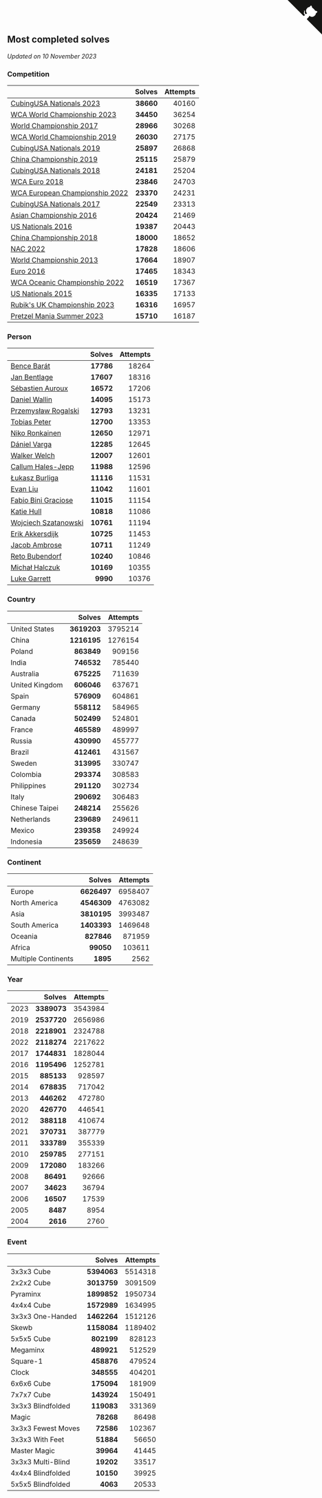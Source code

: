 ## Most completed solves

*Updated on 10 November 2023*


### Competition

|  | Solves | Attempts |
| :--- | ---: | ---: |
| [CubingUSA Nationals 2023](https://www.worldcubeassociation.org/competitions/CubingUSANationals2023) | **38660** | 40160 |
| [WCA World Championship 2023](https://www.worldcubeassociation.org/competitions/WC2023) | **34450** | 36254 |
| [World Championship 2017](https://www.worldcubeassociation.org/competitions/WC2017) | **28966** | 30268 |
| [WCA World Championship 2019](https://www.worldcubeassociation.org/competitions/WC2019) | **26030** | 27175 |
| [CubingUSA Nationals 2019](https://www.worldcubeassociation.org/competitions/CubingUSANationals2019) | **25897** | 26868 |
| [China Championship 2019](https://www.worldcubeassociation.org/competitions/ChinaChampionship2019) | **25115** | 25879 |
| [CubingUSA Nationals 2018](https://www.worldcubeassociation.org/competitions/CubingUSANationals2018) | **24181** | 25204 |
| [WCA Euro 2018](https://www.worldcubeassociation.org/competitions/Euro2018) | **23846** | 24703 |
| [WCA European Championship 2022](https://www.worldcubeassociation.org/competitions/Euro2022) | **23370** | 24231 |
| [CubingUSA Nationals 2017](https://www.worldcubeassociation.org/competitions/CubingUSANationals2017) | **22549** | 23313 |
| [Asian Championship 2016](https://www.worldcubeassociation.org/competitions/AsianChampionship2016) | **20424** | 21469 |
| [US Nationals 2016](https://www.worldcubeassociation.org/competitions/USNationals2016) | **19387** | 20443 |
| [China Championship 2018](https://www.worldcubeassociation.org/competitions/ChinaChampionship2018) | **18000** | 18652 |
| [NAC 2022](https://www.worldcubeassociation.org/competitions/NAC2022) | **17828** | 18606 |
| [World Championship 2013](https://www.worldcubeassociation.org/competitions/WC2013) | **17664** | 18907 |
| [Euro 2016](https://www.worldcubeassociation.org/competitions/Euro2016) | **17465** | 18343 |
| [WCA Oceanic Championship 2022](https://www.worldcubeassociation.org/competitions/OC2022) | **16519** | 17367 |
| [US Nationals 2015](https://www.worldcubeassociation.org/competitions/USNationals2015) | **16335** | 17133 |
| [Rubik's UK Championship 2023](https://www.worldcubeassociation.org/competitions/RubiksUKChampionship2023) | **16316** | 16957 |
| [Pretzel Mania Summer 2023](https://www.worldcubeassociation.org/competitions/PretzelManiaSummer2023) | **15710** | 16187 |

### Person

|  | Solves | Attempts |
| :--- | ---: | ---: |
| [Bence Barát](https://www.worldcubeassociation.org/persons/2008BARA01) | **17786** | 18264 |
| [Jan Bentlage](https://www.worldcubeassociation.org/persons/2010BENT01) | **17607** | 18316 |
| [Sébastien Auroux](https://www.worldcubeassociation.org/persons/2008AURO01) | **16572** | 17206 |
| [Daniel Wallin](https://www.worldcubeassociation.org/persons/2013WALL03) | **14095** | 15173 |
| [Przemysław Rogalski](https://www.worldcubeassociation.org/persons/2013ROGA02) | **12793** | 13231 |
| [Tobias Peter](https://www.worldcubeassociation.org/persons/2014PETE03) | **12700** | 13353 |
| [Niko Ronkainen](https://www.worldcubeassociation.org/persons/2010RONK01) | **12650** | 12971 |
| [Dániel Varga](https://www.worldcubeassociation.org/persons/2008VARG01) | **12285** | 12645 |
| [Walker Welch](https://www.worldcubeassociation.org/persons/2011WELC01) | **12007** | 12601 |
| [Callum Hales-Jepp](https://www.worldcubeassociation.org/persons/2012HALE01) | **11988** | 12596 |
| [Łukasz Burliga](https://www.worldcubeassociation.org/persons/2013BURL01) | **11116** | 11531 |
| [Evan Liu](https://www.worldcubeassociation.org/persons/2009LIUE01) | **11042** | 11601 |
| [Fabio Bini Graciose](https://www.worldcubeassociation.org/persons/2010GRAC02) | **11015** | 11154 |
| [Katie Hull](https://www.worldcubeassociation.org/persons/2010HULL01) | **10818** | 11086 |
| [Wojciech Szatanowski](https://www.worldcubeassociation.org/persons/2011SZAT01) | **10761** | 11194 |
| [Erik Akkersdijk](https://www.worldcubeassociation.org/persons/2005AKKE01) | **10725** | 11453 |
| [Jacob Ambrose](https://www.worldcubeassociation.org/persons/2010AMBR01) | **10711** | 11249 |
| [Reto Bubendorf](https://www.worldcubeassociation.org/persons/2012BUBE01) | **10240** | 10846 |
| [Michał Halczuk](https://www.worldcubeassociation.org/persons/2006HALC01) | **10169** | 10355 |
| [Luke Garrett](https://www.worldcubeassociation.org/persons/2017GARR05) | **9990** | 10376 |

### Country

|  | Solves | Attempts |
| :--- | ---: | ---: |
| United States | **3619203** | 3795214 |
| China | **1216195** | 1276154 |
| Poland | **863849** | 909156 |
| India | **746532** | 785440 |
| Australia | **675225** | 711639 |
| United Kingdom | **606046** | 637671 |
| Spain | **576909** | 604861 |
| Germany | **558112** | 584965 |
| Canada | **502499** | 524801 |
| France | **465589** | 489997 |
| Russia | **430990** | 455777 |
| Brazil | **412461** | 431567 |
| Sweden | **313995** | 330747 |
| Colombia | **293374** | 308583 |
| Philippines | **291120** | 302734 |
| Italy | **290692** | 306483 |
| Chinese Taipei | **248214** | 255626 |
| Netherlands | **239689** | 249611 |
| Mexico | **239358** | 249924 |
| Indonesia | **235659** | 248639 |

### Continent

|  | Solves | Attempts |
| :--- | ---: | ---: |
| Europe | **6626497** | 6958407 |
| North America | **4546309** | 4763082 |
| Asia | **3810195** | 3993487 |
| South America | **1403393** | 1469648 |
| Oceania | **827846** | 871959 |
| Africa | **99050** | 103611 |
| Multiple Continents | **1895** | 2562 |

### Year

|  | Solves | Attempts |
| :--- | ---: | ---: |
| 2023 | **3389073** | 3543984 |
| 2019 | **2537720** | 2656986 |
| 2018 | **2218901** | 2324788 |
| 2022 | **2118274** | 2217622 |
| 2017 | **1744831** | 1828044 |
| 2016 | **1195496** | 1252781 |
| 2015 | **885133** | 928597 |
| 2014 | **678835** | 717042 |
| 2013 | **446262** | 472780 |
| 2020 | **426770** | 446541 |
| 2012 | **388118** | 410674 |
| 2021 | **370731** | 387779 |
| 2011 | **333789** | 355339 |
| 2010 | **259785** | 277151 |
| 2009 | **172080** | 183266 |
| 2008 | **86491** | 92666 |
| 2007 | **34623** | 36794 |
| 2006 | **16507** | 17539 |
| 2005 | **8487** | 8954 |
| 2004 | **2616** | 2760 |

### Event

|  | Solves | Attempts |
| :--- | ---: | ---: |
| 3x3x3 Cube | **5394063** | 5514318 |
| 2x2x2 Cube | **3013759** | 3091509 |
| Pyraminx | **1899852** | 1950734 |
| 4x4x4 Cube | **1572989** | 1634995 |
| 3x3x3 One-Handed | **1462264** | 1512126 |
| Skewb | **1158084** | 1189402 |
| 5x5x5 Cube | **802199** | 828123 |
| Megaminx | **489921** | 512529 |
| Square-1 | **458876** | 479524 |
| Clock | **348555** | 404201 |
| 6x6x6 Cube | **175094** | 181909 |
| 7x7x7 Cube | **143924** | 150491 |
| 3x3x3 Blindfolded | **119083** | 331369 |
| Magic | **78268** | 86498 |
| 3x3x3 Fewest Moves | **72586** | 102367 |
| 3x3x3 With Feet | **51884** | 56650 |
| Master Magic | **39964** | 41445 |
| 3x3x3 Multi-Blind | **19202** | 33517 |
| 4x4x4 Blindfolded | **10150** | 39925 |
| 5x5x5 Blindfolded | **4063** | 20533 |


<a href="https://github.com/jonatanklosko/wca_statistics" class="github-corner" aria-label="View source on Github"><svg width="80" height="80" viewBox="0 0 250 250" style="fill:#151513; color:#fff; position: absolute; top: 0; border: 0; right: 0;" aria-hidden="true"><path d="M0,0 L115,115 L130,115 L142,142 L250,250 L250,0 Z"></path><path d="M128.3,109.0 C113.8,99.7 119.0,89.6 119.0,89.6 C122.0,82.7 120.5,78.6 120.5,78.6 C119.2,72.0 123.4,76.3 123.4,76.3 C127.3,80.9 125.5,87.3 125.5,87.3 C122.9,97.6 130.6,101.9 134.4,103.2" fill="currentColor" style="transform-origin: 130px 106px;" class="octo-arm"></path><path d="M115.0,115.0 C114.9,115.1 118.7,116.5 119.8,115.4 L133.7,101.6 C136.9,99.2 139.9,98.4 142.2,98.6 C133.8,88.0 127.5,74.4 143.8,58.0 C148.5,53.4 154.0,51.2 159.7,51.0 C160.3,49.4 163.2,43.6 171.4,40.1 C171.4,40.1 176.1,42.5 178.8,56.2 C183.1,58.6 187.2,61.8 190.9,65.4 C194.5,69.0 197.7,73.2 200.1,77.6 C213.8,80.2 216.3,84.9 216.3,84.9 C212.7,93.1 206.9,96.0 205.4,96.6 C205.1,102.4 203.0,107.8 198.3,112.5 C181.9,128.9 168.3,122.5 157.7,114.1 C157.9,116.9 156.7,120.9 152.7,124.9 L141.0,136.5 C139.8,137.7 141.6,141.9 141.8,141.8 Z" fill="currentColor" class="octo-body"></path></svg></a><style>.github-corner:hover .octo-arm{animation:octocat-wave 560ms ease-in-out}@keyframes octocat-wave{0%,100%{transform:rotate(0)}20%,60%{transform:rotate(-25deg)}40%,80%{transform:rotate(10deg)}}@media (max-width:500px){.github-corner:hover .octo-arm{animation:none}.github-corner .octo-arm{animation:octocat-wave 560ms ease-in-out}}</style>
